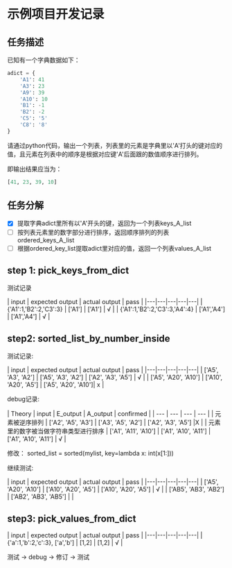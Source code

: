 # 示例项目开发记录

## 任务描述
已知有一个字典数据如下：

```python
adict = {
    'A1': 41
    'A3': 23
    'A9': 39
    'A10': 10
    'B1': -1
    'B2': -2
    'C5': '5'
    'C8': '8'
}
```

请通过python代码，输出一个列表，列表里的元素是字典里以'A'打头的键对应的值，且元素在列表中的顺序是根据对应键'A'后面跟的数值顺序进行排列。

即输出结果应当为：

```python
[41, 23, 39, 10]
```

## 任务分解

+ [X] 提取字典adict里所有以'A'开头的键，返回为一个列表keys_A_list
+ [ ] 按列表元素里的数字部分进行排序，返回顺序排列的列表ordered_keys_A_list
+ [ ] 根据ordered_key_list提取adict里对应的值，返回一个列表values_A_list

## step 1: pick_keys_from_dict
测试记录

| input | expected output | actual output | pass |
|---|---|---|---|---|
| {'A1':1,'B2':2,'C3':3} | ['A1'] | ['A1'] | √ |
| {'A1':1,'B2':2,'C3':3,'A4':4} | ['A1','A4'] | ['A1','A4'] | √ |

## step2: sorted_list_by_number_inside
测试记录:

| input | expected output | actual output | pass |
|---|---|---|---|---|
| ['A5', 'A3', 'A2'] | ['A5', 'A3', 'A2'] | ['A2', 'A3', 'A5'] | √ |
| ['A5', 'A20', 'A10'] | ['A10', 'A20', 'A5'] | ['A5', 'A20', 'A10']| x |

debug记录:

| Theory | input | E_output | A_output | confirmed |
| --- | --- | --- | --- |
| 元素被逆序排列 | ['A2', 'A5', 'A3'] | ['A3', 'A5', 'A2'] | ['A2', 'A3', 'A5'] |X |
| 元素里的数字被当做字符串类型进行排序 | ['A1', 'A11', 'A10'] | ['A1', 'A10', 'A11'] | ['A1', 'A10', 'A11'] | √ |

修改：
sorted_list = sorted(mylist, key=lambda x: int(x[1:]))

继续测试:

| input | expected output | actual output | pass |
|---|---|---|---|---|
| ['A5', 'A20', 'A10'] | ['A10', 'A20', 'A5'] | ['A10', 'A20', 'A5'] | √ |
| ['AB5', 'AB3', 'AB2'] | ['AB2', 'AB3', 'AB5'] | |

## step3: pick_values_from_dict
| input | expected output | actual output | pass |
|---|---|---|---|---|
| {'a':1,'b':2,'c':3}, ['a','b'] | [1,2] | [1,2] | √ |

测试 -> debug -> 修订 -> 测试